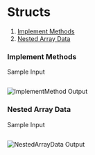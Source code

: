 # Structs

1.  [Implement Methods]()
2.  [Nested Array Data]()

### Implement Methods


Sample Input

```

```

![ImplementMethod Output](https://github.com/quintanillach/mssa-sample-portfolio/blob/master/images/ImplementMethod.PNG)

### Nested Array Data


Sample Input

```

```

![NestedArrayData Output](https://github.com/quintanillach/mssa-sample-portfolio/blob/master/images/NestedArrayData.PNG)